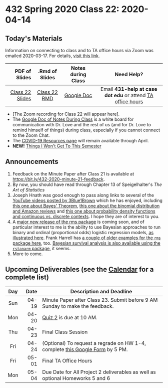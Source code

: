 # 432 Spring 2020 Class 22: 2020-04-14

## Today's Materials

Information on connecting to class and to TA office hours via Zoom was emailed 2020-03-17. For details, [visit this link](https://github.com/THOMASELOVE/2020-432/blob/master/zoom.md). 

PDF of Slides | .Rmd of Slides | Notes during Class | Need Help? 
------------: | :------------------: | :---------------------------: | :------------------------:
[Class 22 Slides](https://github.com/THOMASELOVE/2020-432/blob/master/classes/class22/432_2020_slides22.pdf) | [Class 22 RMD](https://github.com/THOMASELOVE/2020-432/blob/master/classes/class22/432_2020_slides22.Rmd) | [Google Doc](https://docs.google.com/document/d/1VpnXK654mVLJKMnbxMyhvLSEaOwyZhO2itaMf1a3N4U/edit?usp=sharing) | Email **431-help at case dot edu** or attend [TA office hours](https://github.com/THOMASELOVE/2020-432/blob/master/calendar.md#ta-office-hours)

- [The Zoom recording for Class 22 will appear here].
- The [Google Doc of Notes During Class](https://docs.google.com/document/d/1VpnXK654mVLJKMnbxMyhvLSEaOwyZhO2itaMf1a3N4U/edit?usp=sharing) is a white board for communication with Dr. Love and the rest of us (and for Dr. Love to remind himself of things) during class, especially if you cannot connect to the Zoom Chat.
- The [COVID-19 Resources page](https://github.com/THOMASELOVE/2020-432/blob/master/covid19resources.md) will remain available through April.
- **NEW!** [Things I Won't Get To This Semester](https://github.com/THOMASELOVE/2020-432/blob/master/not_this_semester.md)

## Announcements

1. Feedback on the Minute Paper after Class 21 is available at https://bit.ly/432-2020-minute-21-feedback.
2. By now, you should have read through Chapter 13 of Speigelhalter's *The Art of Statistics*
3. Joseph Hnath was good enough to pass along links to several of the [YouTube videos posted by 3Blue1Brown](https://www.youtube.com/channel/UCYO_jab_esuFRV4b17AJtAw) which he has enjoyed, including [this one about Bayes' Theorem](https://youtu.be/HZGCoVF3YvM), [this one about the binomial distribution and Amazon reviews](https://youtu.be/8idr1WZ1A7Q) and [this one about probability density functions and continuous vs. discrete contexts](https://youtu.be/ZA4JkHKZM50). I hope they are of interest to you.
4. A [major new release of the rms package](https://twitter.com/f2harrell/status/1249024837621878792?s=11) is coming soon, and of particular interest to me is the ability to use Bayesian approaches to run binary and ordinal (proportional odds) logistic regression models, [as illustrated here](http://hbiostat.org/R/rms/blrm.html). Frank Harrell has [a couple of older examples for the `rms` package here](http://hbiostat.org/R/rms/examples.html), too. [Bayesian survival analysis is also available using the `rstanarm` package](https://arxiv.org/abs/2002.09633), it seems.
5. More to come.

## Upcoming Deliverables (see the [Calendar](https://github.com/THOMASELOVE/2020-432/blob/master/calendar.md) for a complete list)

Day | Date  | Description and Deadline
:--: | ----: | ----------------------------------------------------------------------------------------------
Sun | 04-19 | Minute Paper after Class 23. Submit before 9 AM Sunday to make the feedback.
Mon | 04-20 | [Quiz 2](https://github.com/THOMASELOVE/2020-432/tree/master/quizzes/quiz2) is due at 10 AM.
Thu | 04-23 | Final Class Session
Fri | 04-24 | (Optional) To request a regrade on HW 1-4, complete [this Google Form](http://bit.ly/432-2020-homework-regrade-requests) by 5 PM.
Fri | 05-01 | Final TA Office Hours
Mon | 05-04 | Due Date for All Project 2 deliverables as well as optional Homeworks 5 and 6
